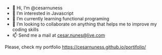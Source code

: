 - 👋 Hi, I’m @cesarnuness
- 👀 I’m interested in Javascript
- 🌱 I’m currently learning functional programing
- 💞️ I’m looking to collaborate on anything that helps me to improve my coding skills
- 📫 Send me a mail at cesar.nunes@live.com

Please, check my portfolio https://cesarnuness.github.io/portifolio/

<!---
cesarnuness/cesarnuness is a ✨ special ✨ repository because its `README.md` (this file) appears on your GitHub profile.
You can click the Preview link to take a look at your changes.
--->
